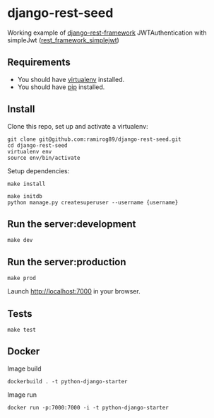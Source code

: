 django-rest-seed
===================
Working example of [django-rest-framework](https://github.com/tomchristie/django-rest-framework/tree/master)
JWTAuthentication with simpleJwt ([rest_framework_simplejwt](https://github.com/davesque/django-rest-framework-simplejwt))

## Requirements 
* You should have [virtualenv](http://www.virtualenv.org/en/latest/#installation) installed. 
* You should have [pip](https://pypi.org/project/pip/) installed.

## Install 
Clone this repo, set up and activate a virtualenv:
```console
git clone git@github.com:ramirog89/django-rest-seed.git
cd django-rest-seed
virtualenv env
source env/bin/activate
```

Setup dependencies:
```console
make install
```

```console
make initdb
python manage.py createsuperuser --username {username}
```

## Run the server:development
```console
make dev
```

## Run the server:production
```console
make prod
```

Launch [http://localhost:7000](http://localhost:7000) in your browser.

## Tests 
```console
make test 
```

## Docker 

Image build
```console
dockerbuild . -t python-django-starter 
```

Image run
```console
docker run -p:7000:7000 -i -t python-django-starter 
```